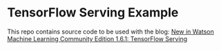 # TensorFlow Serving Example

This repo contains source code to be used with the blog:
[New in Watson Machine Learning Community Edition 1.6.1: TensorFlow Serving](https://developer.ibm.com/linuxonpower/2019/07/16/new-in-watson-machine-learning-community-edition-1-6-1-tensorflow-serving/)
